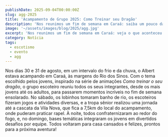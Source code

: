 ```yaml
---
publishDate: 2025-09-04T00:00:00Z
slug: agg-2025
title: 'Acampamento de Grupo 2025: Como Treinar seu Dragão'
description: 'Nos reunimos um fim de semana em Caraá: saiba um pouco das atividades das nossas seções.'
image: '~/assets/images/blog/2025/agg.jpg'
excerpt: 'Nos reunimos um fim de semana em Caraá: veja o que aconteceu!'
category: Notícia
tags:
  - escotismo
  - evento
  - agg
---
```


Nos dias 30 e 31 de agosto, em um intervalo do frio e da chuva, o Albert estava acampando em Caraá, às margens do Rio dos Sinos. Com o tema escolhido pelos jovens, inspirado na série de animações _Como treinar o seu dragão_, o grupo escoteiro reuniu todos os seus integrantes, desde os mais jovens até os adultos, para passarem momentos incríveis no fim de semana ensolarado. No sábado, os lobinhos tomaram banho de rio, os escoteiros fizeram jogos e atividades diversas, e a tropa sênior realizou uma jornada até a cascata da Vila Nova, que fica a 7,5km do local do acampamento, onde puderam praticar rapel. À noite, todos confraternizaram ao redor do fogo, e, no domingo, bases temáticas integraram os jovens em divertidos desafios por equipe. Todos voltaram para casa cansados e felizes, prontos para a próxima aventura!

